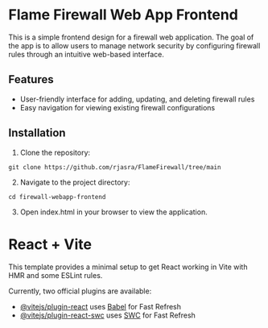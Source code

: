 # Flame Firewall Web App Frontend
This is a simple frontend design for a firewall web application. The goal of the app is to allow users to manage network security by configuring firewall rules through an intuitive web-based interface.

## Features
- User-friendly interface for adding, updating, and deleting firewall rules
- Easy navigation for viewing existing firewall configurations

## Installation
1. Clone the repository:
```
git clone https://github.com/rjasra/FlameFirewall/tree/main
```
2. Navigate to the project directory:
```
cd firewall-webapp-frontend
```
3. Open index.html in your browser to view the application.
# React + Vite

This template provides a minimal setup to get React working in Vite with HMR and some ESLint rules.

Currently, two official plugins are available:

- [@vitejs/plugin-react](https://github.com/vitejs/vite-plugin-react/blob/main/packages/plugin-react/README.md) uses [Babel](https://babeljs.io/) for Fast Refresh
- [@vitejs/plugin-react-swc](https://github.com/vitejs/vite-plugin-react-swc) uses [SWC](https://swc.rs/) for Fast Refresh
